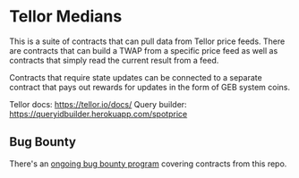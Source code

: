 # Tellor Medians

This is a suite of contracts that can pull data from Tellor price feeds. There are contracts that can build a TWAP from a specific price feed as well as contracts that simply read the current result from a feed.

Contracts that require state updates can be connected to a separate contract that pays out rewards for updates in the form of GEB system coins.

Tellor docs: https://tellor.io/docs/
Query builder: https://queryidbuilder.herokuapp.com/spotprice

## Bug Bounty

There's an [ongoing bug bounty program](https://immunefi.com/bounty/reflexer/) covering contracts from this repo.
